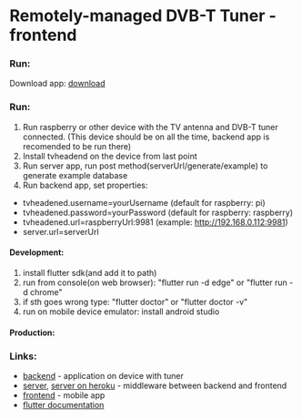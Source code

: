# Remotely-managed DVB-T Tuner - frontend
### Run:
Download app: [download](https://simon1pl.github.io/Inzynierka)
### Run:
1. Run raspberry or other device with the TV antenna and DVB-T tuner connected. (This device should be on all the time, backend app is recomended to be run there)
2. Install tvheadend on the device from last point
3. Run server app, run post method(serverUrl/generate/example) to generate example database
4. Run backend app, set properties:
  - tvheadened.username=yourUsername (default for raspberry: pi)
  - tvheadened.password=yourPassword (default for raspberry: raspberry)
  - tvheadened.url=raspberryUrl:9981 (example: http://192.168.0.112:9981)
  - server.url=serverUrl
#### Development:
1. install flutter sdk(and add it to path)
2. run from console(on web browser): "flutter run -d edge" or "flutter run -d chrome"
3. if sth goes wrong type: "flutter doctor" or "flutter doctor -v"
4. run on mobile device emulator: install android studio
#### Production:

### Links:
- [backend](https://github.com/pawel00100/Tuner) - application on device with tuner
- [server](https://github.com/what-ewer/Remotely-Managed-DVB-T-Tuner-backend), [server on heroku](https://github.com/Simon1PL/inzynierka_server) - middleware between backend and frontend
- [frontend](https://github.com/Simon1PL/Inzynierka) - mobile app
- [flutter documentation](https://flutter.dev/docs)
